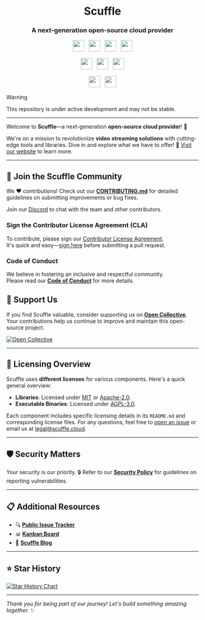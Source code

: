 <div align="center">
    <h1>Scuffle</h1>
    <h3>A next-generation open-source cloud provider</h3>
</div>

<p align="center">
    <a href="https://twitter.com/scufflecloud"><img height="30" src="https://img.shields.io/badge/Twitter-000000?style=for-the-badge&logo=x&logoColor=white"></a>
    &nbsp;
    <a href="https://bsky.app/profile/scuffle.cloud"><img height="30" src="https://img.shields.io/badge/Bluesky-00A0FF?style=for-the-badge&logo=bluesky&logoColor=white"></a>
    &nbsp;
    <a href="https://discord.gg/scuffle"><img height="30" src="https://img.shields.io/badge/Discord-5865f2?style=for-the-badge&logo=discord&logoColor=white"></a>
    &nbsp;
    <a href="https://linkedin.com/company/scufflecloud"><img height="30" src="https://img.shields.io/badge/LinkedIn-0A66C2?style=for-the-badge&logo=linkedin&logoColor=white"></a>
</p>

<p align="center">
    <a href="https://opencollective.com/scuffle"><img height="30" src="https://img.shields.io/badge/support us-764bd1?style=for-the-badge&logo=opencollective&logoColor=white&labelColor=gray"/></a>
    &nbsp;
    <a href="https://jira.scuffle.cloud"><img height="30" src="https://img.shields.io/badge/issue tracker-0052CC?style=for-the-badge&logo=jira&logoColor=white&labelColor=gray"/></a>
    &nbsp;
    <a href="#"><img height="30" src="https://img.shields.io/badge/made with ❤️-f0a63e?style=for-the-badge&logo=rust&logoColor=white&labelColor=gray"/></a>
</p>

<p align="center">
    <a href="https://codecov.io/gh/ScuffleCloud/scuffle"><img height="30" src="https://img.shields.io/codecov/c/github/ScuffleCloud/scuffle?logo=codecov&token=LJCYSZR4IV&style=for-the-badge"/></a>
    &nbsp;
    <a href="https://github.com/ScuffleCloud/scuffle/actions?query=branch%3Amain"><img height="30" src="https://img.shields.io/github/check-runs/ScuffleCloud/Scuffle/main?style=for-the-badge&logo=githubactions&logoColor=white"/></a>
</p>

> [!WARNING]  
> This repository is under active development and may not be stable.

---

Welcome to **Scuffle**—a next-generation **open-source cloud provider**! 🚀

We're on a mission to revolutionize **video streaming solutions** with cutting-edge tools and libraries. Dive in and explore what we have to offer! 🔗 [Visit our website](https://scuffle.cloud) to learn more.

---

## 🤝 Join the Scuffle Community

We ❤️ contributions! Check out our [**CONTRIBUTING.md**](./CONTRIBUTING.md) for detailed guidelines on submitting improvements or bug fixes.

Join our [Discord](https://discord.gg/scuffle) to chat with the team and other contributors.

### Sign the Contributor License Agreement (CLA)

To contribute, please sign our [Contributor License Agreement](./CLA.md).  
It's quick and easy—[sign here](https://cla.scuffle.cloud) before submitting a pull request.

### Code of Conduct

We believe in fostering an inclusive and respectful community.  
Please read our [**Code of Conduct**](./CODE_OF_CONDUCT.md) for more details.

## 💖 Support Us

If you find Scuffle valuable, consider supporting us on [**Open Collective**](https://opencollective.com/scuffle). Your contributions help us continue to improve and maintain this open-source project.

[![Open Collective](https://a11ybadges.com/badge?logo=opencollective)](https://opencollective.com/scuffle)

---

## 📜 Licensing Overview

Scuffle uses **different licenses** for various components. Here's a quick general overview:

- **Libraries**: Licensed under [MIT](./LICENSE.MIT) or [Apache-2.0](./LICENSE.Apache-2.0).
- **Executable Binaries**: Licensed under [AGPL-3.0](./LICENSE.AGPL-3.0).

Each component includes specific licensing details in its `README.md` and corresponding license files. For any questions, feel free to [open an issue](https://github.com/ScuffleCloud/scuffle/issues) or email us at [legal@scuffle.cloud](mailto:legal@scuffle.cloud).

---

## 🛡️ Security Matters

Your security is our priority. 🔒 Refer to our [**Security Policy**](./.github/SECURITY.md) for guidelines on reporting vulnerabilities.

---

## 📋 Additional Resources

- 🔍 [**Public Issue Tracker**](https://jira.scuffle.cloud)
- 📊 [**Kanban Board**](https://scuffle.notion.site)
- 📰 [**Scuffle Blog**](https://bytes.scuffle.cloud)

---

## ⭐ Star History

[![Star History Chart](https://api.star-history.com/svg?repos=scufflecloud/scuffle&type=Date)](https://star-history.com/#scufflecloud/scuffle&Date)

---

*Thank you for being part of our journey! Let's build something amazing together.* ✨
